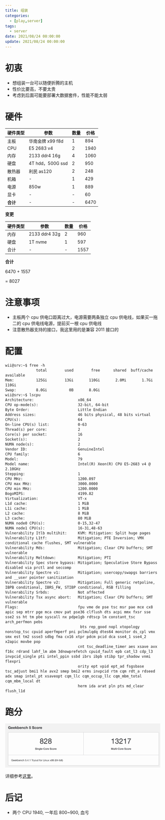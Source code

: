 ```yaml
---
title: 组装
categories: 
  - [play,server]
tags:
  - server
date: 2021/08/24 00:00:00
update: 2021/08/24 00:00:00
---
```


# 初衷

- 想组装一台可以随便折腾的主机
- 性价比要高，不要太贵
- 考虑到后面可能要部署大数据套件，性能不能太弱

# 硬件

| 硬件类型 | 参数             | 数量 | 价格 |
| -------- | ---------------- | ---- | ---- |
| 主板     | 华南金牌 x99 f8d | 1    | 894  |
| CPU      | E5 2683 v4       | 2    | 1940 |
| 内存     | 2133 ddr4 16g    | 4    | 1060 |
| 硬盘     | 4T hdd，500G ssd | 2    | 950  |
| 散热器   | 利民 as120       | 2    | 248  |
| 机箱     | -                | 1    | 429  |
| 电源     | 850w             | 1    | 889  |
| 显卡     | -                | -    | 60   |
| **合计** | -                | -    | 6470 |

**变更**

| 硬件类型 | 参数          | 数量 | 价格 |
| -------- | ------------- | ---- | ---- |
| 内存     | 2133 ddr4 32g | 2    | 960  |
| 硬盘     | 1T nvme       | 1    | 597  |
| 合计     | -             | -    | 1557 |

**合计**

6470 + 1557 

= 8027

# 注意事项

- 主板两个 cpu 供电口距离过大，电源需要两条独立 cpu 供电线，如果买一拖二的 cpu 供电线电源，提前买一根 cpu 供电线
- 注意散热器支持的接口，我这里用的是兼容 2011 接口的

# 配置

```shell
wii@srv:~$ free -h
              total        used        free      shared  buff/cache   available
Mem:          125Gi        13Gi       110Gi       2.0Mi       1.7Gi       110Gi
Swap:         8.0Gi          0B       8.0Gi
wii@srv:~$ lscpu
Architecture:                    x86_64
CPU op-mode(s):                  32-bit, 64-bit
Byte Order:                      Little Endian
Address sizes:                   46 bits physical, 48 bits virtual
CPU(s):                          64
On-line CPU(s) list:             0-63
Thread(s) per core:              2
Core(s) per socket:              16
Socket(s):                       2
NUMA node(s):                    2
Vendor ID:                       GenuineIntel
CPU family:                      6
Model:                           79
Model name:                      Intel(R) Xeon(R) CPU E5-2683 v4 @ 2.10GHz
Stepping:                        1
CPU MHz:                         1200.097
CPU max MHz:                     3000.0000
CPU min MHz:                     1200.0000
BogoMIPS:                        4199.82
Virtualization:                  VT-x
L1d cache:                       1 MiB
L1i cache:                       1 MiB
L2 cache:                        8 MiB
L3 cache:                        80 MiB
NUMA node0 CPU(s):               0-15,32-47
NUMA node1 CPU(s):               16-31,48-63
Vulnerability Itlb multihit:     KVM: Mitigation: Split huge pages
Vulnerability L1tf:              Mitigation; PTE Inversion; VMX conditional cache flushes, SMT vulnerable
Vulnerability Mds:               Mitigation; Clear CPU buffers; SMT vulnerable
Vulnerability Meltdown:          Mitigation; PTI
Vulnerability Spec store bypass: Mitigation; Speculative Store Bypass disabled via prctl and seccomp
Vulnerability Spectre v1:        Mitigation; usercopy/swapgs barriers and __user pointer sanitization
Vulnerability Spectre v2:        Mitigation; Full generic retpoline, IBPB conditional, IBRS_FW, STIBP conditional, RSB filling
Vulnerability Srbds:             Not affected
Vulnerability Tsx async abort:   Mitigation; Clear CPU buffers; SMT vulnerable
Flags:                           fpu vme de pse tsc msr pae mce cx8 apic sep mtrr pge mca cmov pat pse36 clflush dts acpi mmx fxsr sse sse2 ss ht tm pbe syscall nx pdpe1gb rdtscp lm constant_tsc arch_perfmon pebs
                                  bts rep_good nopl xtopology nonstop_tsc cpuid aperfmperf pni pclmulqdq dtes64 monitor ds_cpl vmx smx est tm2 ssse3 sdbg fma cx16 xtpr pdcm pcid dca sse4_1 sse4_2 x2apic movbe pop
                                 cnt tsc_deadline_timer aes xsave avx f16c rdrand lahf_lm abm 3dnowprefetch cpuid_fault epb cat_l3 cdp_l3 invpcid_single pti intel_ppin ssbd ibrs ibpb stibp tpr_shadow vnmi flexpri
                                 ority ept vpid ept_ad fsgsbase tsc_adjust bmi1 hle avx2 smep bmi2 erms invpcid rtm cqm rdt_a rdseed adx smap intel_pt xsaveopt cqm_llc cqm_occup_llc cqm_mbm_total cqm_mbm_local dt
                                 herm ida arat pln pts md_clear flush_l1d
```

# 跑分

![image-20210824204253078](assembly/image-20210824204253078.png)

详细参考[这里](https://browser.geekbench.com/v5/cpu/9471222)。

# 后记
- 两个 CPU 1940, 一年后 800~900, 血亏